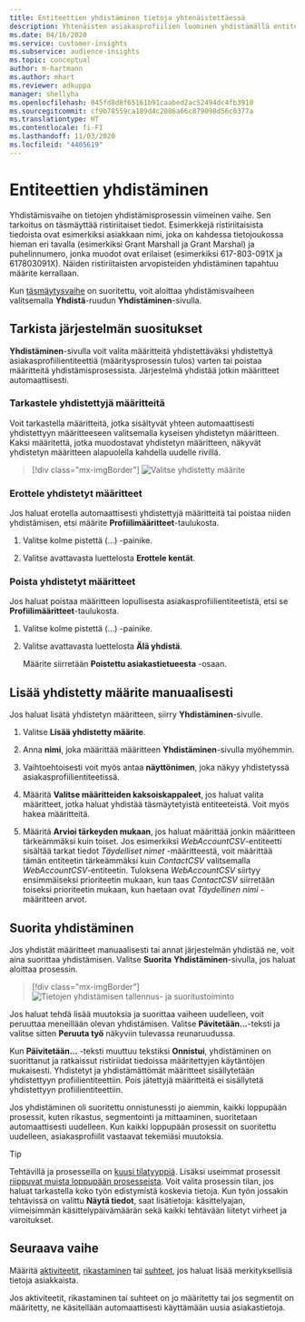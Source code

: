 ```yaml
---
title: Entiteettien yhdistäminen tietoja yhtenäistettäessä
description: Yhtenäisten asiakasprofiilien luominen yhdistämällä entiteettejä.
ms.date: 04/16/2020
ms.service: customer-insights
ms.subservice: audience-insights
ms.topic: conceptual
author: m-hartmann
ms.author: mhart
ms.reviewer: adkuppa
manager: shellyha
ms.openlocfilehash: 045fd8d8f65161b91caabed2ac52494dc4fb3910
ms.sourcegitcommit: cf9b78559ca189d4c2086a66c879098d56c0377a
ms.translationtype: HT
ms.contentlocale: fi-FI
ms.lasthandoff: 11/03/2020
ms.locfileid: "4405619"
---
```

# <a name="merge-entities"></a>Entiteettien yhdistäminen

Yhdistämisvaihe on tietojen yhdistämisprosessin viimeinen vaihe. Sen tarkoitus on täsmäyttää ristiriitaiset tiedot. Esimerkkejä ristiriitaisista tiedoista ovat esimerkiksi asiakkaan nimi, joka on kahdessa tietojoukossa hieman eri tavalla (esimerkiksi Grant Marshall ja Grant Marshal) ja puhelinnumero, jonka muodot ovat erilaiset (esimerkiksi 617-803-091X ja 617803091X). Näiden ristiriitaisten arvopisteiden yhdistäminen tapahtuu määrite kerrallaan.

Kun [täsmäytysvaihe](match-entities.md) on suoritettu, voit aloittaa yhdistämisvaiheen valitsemalla **Yhdistä**-ruudun **Yhdistäminen**-sivulla.

## <a name="review-system-recommendations"></a>Tarkista järjestelmän suositukset

**Yhdistäminen**-sivulla voit valita määritteitä yhdistettäväksi yhdistettyä asiakasprofiilientiteettiä (määritysprosessin tulos) varten tai poistaa määritteitä yhdistämisprosessista. Järjestelmä yhdistää jotkin määritteet automaattisesti.

### <a name="view-merged-attributes"></a>Tarkastele yhdistettyjä määritteitä

Voit tarkastella määritteitä, jotka sisältyvät yhteen automaattisesti yhdistettyyn määritteeseen valitsemalla kyseisen yhdistetyn määritteen. Kaksi määritettä, jotka muodostavat yhdistetyn määritteen, näkyvät yhdistetyn määritteen alapuolella kahdella uudelle rivillä.

> [!div class="mx-imgBorder"]
> ![Valitse yhdistetty määrite](media/configure-data-merge-profile-attributes.png "Valitse yhdistetty määrite")

### <a name="separate-merged-attributes"></a>Erottele yhdistetyt määritteet

Jos haluat erotella automaattisesti yhdistettyjä määritteitä tai poistaa niiden yhdistämisen, etsi määrite **Profiilimääritteet**-taulukosta.

1. Valitse kolme pistettä (...) -painike.
  
2. Valitse avattavasta luettelosta **Erottele kentät**.

### <a name="remove-merged-attributes"></a>Poista yhdistetyt määritteet

Jos haluat poistaa määritteen lopullisesta asiakasprofiilientiteetistä, etsi se **Profiilimääritteet**-taulukosta.

1. Valitse kolme pistettä (...) -painike.
  
2. Valitse avattavasta luettelosta **Älä yhdistä**.

   Määrite siirretään **Poistettu asiakastietueesta** -osaan.

## <a name="manually-add-a-merged-attribute"></a>Lisää yhdistetty määrite manuaalisesti

Jos haluat lisätä yhdistetyn määritteen, siirry **Yhdistäminen**-sivulle.

1. Valitse **Lisää yhdistetty määrite**.

2. Anna **nimi**, joka määrittää määritteen **Yhdistäminen**-sivulla myöhemmin.

3. Vaihtoehtoisesti voit myös antaa **näyttönimen**, joka näkyy yhdistetyssä asiakasprofiilientiteetissä.

4. Määritä **Valitse määritteiden kaksoiskappaleet**, jos haluat valita määritteet, jotka haluat yhdistää täsmäytetyistä entiteeteistä. Voit myös hakea määritteitä.

5. Määritä **Arvioi tärkeyden mukaan**, jos haluat määrittää jonkin määritteen tärkeämmäksi kuin toiset. Jos esimerkiksi *WebAccountCSV*-entiteetti sisältää tarkat tiedot *Täydelliset nimet* -määritteestä, voit määrittää tämän entiteetin tärkeämmäksi kuin *ContactCSV* valitsemalla *WebAccountCSV*-entiteetin. Tuloksena *WebAccountCSV* siirtyy ensimmäiseksi prioriteetin mukaan, kun taas *ContactCSV* siirretään toiseksi prioriteetin mukaan, kun haetaan ovat *Täydellinen nimi* -määritteen arvot.

## <a name="run-your-merge"></a>Suorita yhdistäminen

Jos yhdistät määritteet manuaalisesti tai annat järjestelmän yhdistää ne, voit aina suorittaa yhdistämisen. Valitse **Suorita** **Yhdistäminen**-sivulla, jos haluat aloittaa prosessin.

> [!div class="mx-imgBorder"]
> ![Tietojen yhdistämisen tallennus- ja suoritustoiminto](media/configure-data-merge-save-run.png "Tietojen yhdistämisen tallennus- ja suoritustoiminto")

Jos haluat tehdä lisää muutoksia ja suorittaa vaiheen uudelleen, voit peruuttaa meneillään olevan yhdistämisen. Valitse **Pävitetään...**-teksti ja valitse sitten **Peruuta työ** näkyviin tulevassa reunaruudussa.

Kun **Päivitetään...** -teksti muuttuu tekstiksi **Onnistui**, yhdistäminen on suorittanut ja ratkaissut ristiriidat tiedoissa määritettyjen käytäntöjen mukaisesti. Yhdistetyt ja yhdistämättömät määritteet sisällytetään yhdistettyyn profiilientiteettiin. Pois jätettyjä määritteitä ei sisällytetä yhdistettyyn profiilientiteettiin.

Jos yhdistäminen oli suoritettu onnistunessti jo aiemmin, kaikki loppupään prosessit, kuten rikastus, segmentointi ja mittaaminen, suoritetaan automaattisesti uudelleen. Kun kaikki loppupään prosessit on suoritettu uudelleen, asiakasprofiilit vastaavat tekemiäsi muutoksia.

> [!TIP]
> Tehtävillä ja prosesseilla on [kuusi tilatyyppiä](system.md#status-types). Lisäksi useimmat prosessit [riippuvat muista loppupään prosesseista](system.md#refresh-policies). Voit valita prosessin tilan, jos haluat tarkastella koko työn edistymistä koskevia tietoja. Kun työn jossakin tehtävissä on valittu **Näytä tiedot**, saat lisätietoja: käsittelyajan, viimeisimmän käsittelypäivämäärän sekä kaikki tehtävään liitetyt virheet ja varoitukset.

## <a name="next-step"></a>Seuraava vaihe

Määritä [aktiviteetit](activities.md), [rikastaminen](enrichment-microsoft-graph.md) tai [suhteet](relationships.md), jos haluat lisää merkityksellisiä tietoja asiakkaista.

Jos aktiviteetit, rikastaminen tai suhteet on jo määritetty tai jos segmentit on määritetty, ne käsitellään automaattisesti käyttämään uusia asiakastietoja.


